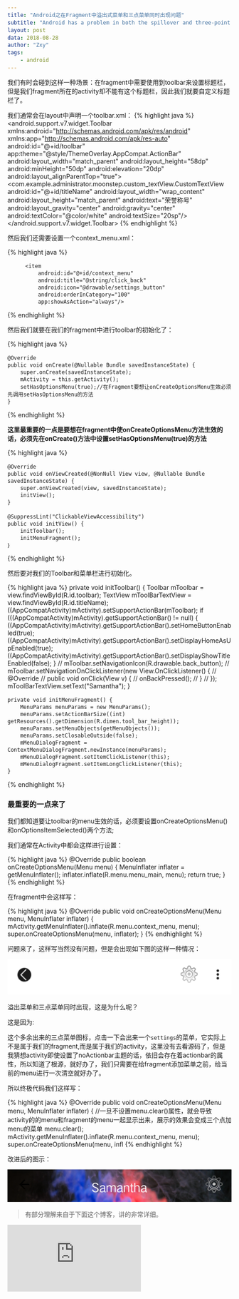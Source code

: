 ```yaml
---
title: "Android之在Fragment中溢出式菜单和三点菜单同时出现问题"
subtitle: "Android has a problem in both the spillover and three-point menus at Fragment"
layout: post
data: 2018-08-28
author: "Zxy"
tags:
    - android
---
```


我们有时会碰到这样一种场景：在fragment中需要使用到toolbar来设置标题栏，但是我们fragment所在的activity却不能有这个标题栏，因此我们就要自定义标题栏了。

我们通常会在layout中声明一个toolbar.xml：
{% highlight java %}
<android.support.v7.widget.Toolbar xmlns:android="http://schemas.android.com/apk/res/android"
        xmlns:app="http://schemas.android.com/apk/res-auto"
        android:id="@+id/toolbar"
        app:theme="@style/ThemeOverlay.AppCompat.ActionBar"
        android:layout_width="match_parent"
        android:layout_height="58dp"
        android:minHeight="50dp"
        android:elevation="20dp"
        android:layout_alignParentTop="true">
        <com.example.administrator.moonstep.custom_textView.CustomTextView
            android:id="@+id/titleName"
            android:layout_width="wrap_content"
            android:layout_height="match_parent"
            android:text="荣誉称号"
            android:layout_gravity="center"
            android:gravity="center"
            android:textColor="@color/white"
            android:textSize="20sp"/>
    </android.support.v7.widget.Toolbar>
{% endhighlight %}

然后我们还需要设置一个context_menu.xml：

{% highlight java %}
<menu xmlns:android="http://schemas.android.com/apk/res/android"
    xmlns:app="http://schemas.android.com/apk/res-auto">

    <item
        android:id="@+id/context_menu"
        android:title="@string/click_back"
        android:icon="@drawable/settings_button"
        android:orderInCategory="100"
        app:showAsAction="always"/>
</menu>

{% endhighlight %}

然后我们就要在我们的fragment中进行toolbar的初始化了：

{% highlight java %}

    @Override
    public void onCreate(@Nullable Bundle savedInstanceState) {
        super.onCreate(savedInstanceState);
        mActivity = this.getActivity();
        setHasOptionsMenu(true);//在Fragment要想让onCreateOptionsMenu生效必须先调用setHasOptionsMenu的方法
    }

{% endhighlight %}

**这里最重要的一点是要想在fragment中使onCreateOptionsMenu方法生效的话，必须先在onCreate()方法中设置setHasOptionsMenu(true)的方法**

{% highlight java %}

    @Override
    public void onViewCreated(@NonNull View view, @Nullable Bundle savedInstanceState) {
        super.onViewCreated(view, savedInstanceState);
        initView();
    }

 	@SuppressLint("ClickableViewAccessibility")
    public void initView() {
        initToolbar();
        initMenuFragment();
	｝
{% endhighlight %}

然后要对我们的Toolbar和菜单栏进行初始化。

{% highlight java %}
private void initToolbar() {
        Toolbar mToolbar = view.findViewById(R.id.toolbar);
        TextView mToolBarTextView = view.findViewById(R.id.titleName);
        ((AppCompatActivity)mActivity).setSupportActionBar(mToolbar);
        if (((AppCompatActivity)mActivity).getSupportActionBar() != null) {
            ((AppCompatActivity)mActivity).getSupportActionBar().setHomeButtonEnabled(true);
            ((AppCompatActivity)mActivity).getSupportActionBar().setDisplayHomeAsUpEnabled(true);
            ((AppCompatActivity)mActivity).getSupportActionBar().setDisplayShowTitleEnabled(false);
        }
//        mToolbar.setNavigationIcon(R.drawable.back_button);
//        mToolbar.setNavigationOnClickListener(new View.OnClickListener() {
//            @Override
//            public void onClick(View v) {
//                onBackPressed();
//            }
//        });
        mToolBarTextView.setText("Samantha");
    }

    private void initMenuFragment() {
        MenuParams menuParams = new MenuParams();
        menuParams.setActionBarSize((int) getResources().getDimension(R.dimen.tool_bar_height));
        menuParams.setMenuObjects(getMenuObjects());
        menuParams.setClosableOutside(false);
        mMenuDialogFragment = ContextMenuDialogFragment.newInstance(menuParams);
        mMenuDialogFragment.setItemClickListener(this);
        mMenuDialogFragment.setItemLongClickListener(this);
    }
{% endhighlight %}

### 最重要的一点来了

我们都知道要让toolbar的menu生效的话，必须要设置onCreateOptionsMenu()和onOptionsItemSelected()两个方法;

我们通常在Activity中都会这样进行设置：

{% highlight java %}
    @Override
    public boolean onCreateOptionsMenu(Menu menu) {
		MenuInflater inflater = getMenuInflater();
        inflater.inflate(R.menu.menu_main, menu);
        return true;
    }
{% endhighlight %}

在fragment中会这样写：

{% highlight java %}
    @Override
    public void onCreateOptionsMenu(Menu menu, MenuInflater inflater) {
        mActivity.getMenuInflater().inflate(R.menu.context_menu, menu);
        super.onCreateOptionsMenu(menu, inflater);
    }
{% endhighlight %}

问题来了，这样写当然没有问题，但是会出现如下图的这样一种情况：

![](/assets/fragment_3.png)

溢出菜单和三点菜单同时出现，这是为什么呢？

这是因为:

这个多余出来的三点菜单图标，点击一下会出来一个`settings`的菜单，它实际上不是属于我们的fragment,而是属于我们的activity，这里没有去看源码了，但是我猜想activity即使设置了noActionbar主题的话，依旧会存在着actionbar的属性，所以知道了根源，就好办了，我们只需要在给fragment添加菜单之前，给当前的menu进行一次清空就好办了。

所以终极代码我们这样写：

{% highlight java %}
    @Override
    public void onCreateOptionsMenu(Menu menu, MenuInflater inflater) {
        //一旦不设置menu.clear()属性，就会导致activity的的menu和fragment的menu一起显示出来，展示的效果会变成三个点加menu的菜单
        menu.clear();
        mActivity.getMenuInflater().inflate(R.menu.context_menu, menu);
        super.onCreateOptionsMenu(menu, infl
{% endhighlight %}

改进后的图示：

![](/assets/fragment_4.png)

> 有部分理解来自于下面这个博客，讲的非常详细。

![](https://www.cnblogs.com/mengdd/p/5590634.html)